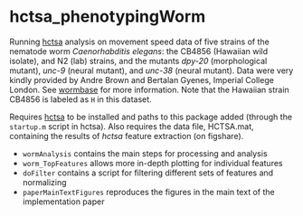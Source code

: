 # hctsa_phenotypingWorm
Running [hctsa](github.com/benfulcher/hctsa) analysis on movement speed data of five strains of the nematode worm *Caenorhabditis elegans*: the CB4856 (Hawaiian wild isolate), and N2 (lab) strains, and the mutants *dpy-20* (morphological mutant), *unc-9* (neural mutant), and *unc-38* (neural mutant).
Data were very kindly provided by Andre Brown and Bertalan Gyenes, Imperial College London.
See [wormbase](wormbase.org) for more information.
Note that the Hawaiian strain CB4856 is labeled as `H` in this dataset.

Requires [hctsa](github.com/benfulcher/hctsa) to be installed and paths to this package added (through the `startup.m` script in hctsa).
Also requires the data file, HCTSA.mat, containing the results of *hctsa* feature extraction (on figshare).

* `wormAnalysis` contains the main steps for processing and analysis
* `worm_TopFeatures` allows more in-depth plotting for individual features
* `doFilter` contains a script for filtering different sets of features and normalizing
* `paperMainTextFigures` reproduces the figures in the main text of the implementation paper
